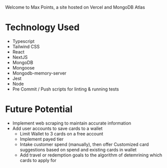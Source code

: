Welcome to Max Points, a site hosted on Vercel and MongoDB Atlas


# Technology Used
- Typescript
- Tailwind CSS
- React
- NextJS
- MongoDB
- Mongoose
- Mongodb-memory-server
- Jest
- Node
- Pre Commit / Push scripts for linting & running tests

# Future Potential
- Implement web scraping to maintain accurate information
- Add user accounts to save cards to a wallet
  - Limit Wallet to 3 cards on a free account
  - Implement payed tier
  - Intake customer spend (manually), then offer Customized card suggestions based on spend and existing cards in wallet
  - Add travel or redemption goals to the algorithm of detemrining which cards to apply for
